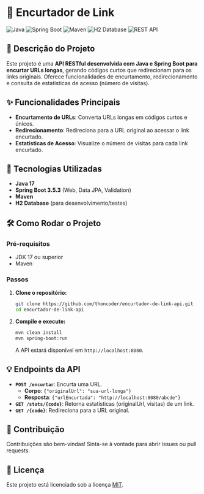 # 🔗 Encurtador de Link

![Java](https://img.shields.io/badge/Java-ED8B00?style=for-the-badge&logo=openjdk&logoColor=white)
![Spring Boot](https://img.shields.io/badge/Spring_Boot-F2F4F9?style=for-the-badge&logo=spring-boot)
![Maven](https://img.shields.io/badge/Maven-C71A36?style=for-the-badge&logo=apache-maven&logoColor=white)
![H2 Database](https://img.shields.io/badge/H2_Database-000000?style=for-the-badge&logo=h2&logoColor=white)
![REST API](https://img.shields.io/badge/REST_API-005571?style=for-the-badge&logo=rest-api&logoColor=white)

## 📝 Descrição do Projeto

Este projeto é uma **API RESTful desenvolvida com Java e Spring Boot para encurtar URLs longas**, gerando códigos curtos que redirecionam para os links originais. Oferece funcionalidades de encurtamento, redirecionamento e consulta de estatísticas de acesso (número de visitas).

## ✨ Funcionalidades Principais

*   **Encurtamento de URLs**: Converta URLs longas em códigos curtos e únicos.
*   **Redirecionamento**: Redireciona para a URL original ao acessar o link encurtado.
*   **Estatísticas de Acesso**: Visualize o número de visitas para cada link encurtado.

## 🚀 Tecnologias Utilizadas

*   **Java 17**
*   **Spring Boot 3.5.3** (Web, Data JPA, Validation)
*   **Maven**
*   **H2 Database** (para desenvolvimento/testes)

## 🛠️ Como Rodar o Projeto

### Pré-requisitos

*   JDK 17 ou superior
*   Maven

### Passos

1.  **Clone o repositório:**
    ```bash
    git clone https://github.com/thoncoder/encurtador-de-link-api.git
    cd encurtador-de-link-api
    ```
2.  **Compile e execute:**
    ```bash
    mvn clean install
    mvn spring-boot:run
    ```
    A API estará disponível em `http://localhost:8080`.

## 💡 Endpoints da API

*   **`POST /encurtar`**: Encurta uma URL.
    *   **Corpo**: `{"originalUrl": "sua-url-longa"}`
    *   **Resposta**: `{"urlEncurtada": "http://localhost:8080/abcde"}`
*   **`GET /stats/{code}`**: Retorna estatísticas (originalUrl, visitas) de um link.
*   **`GET /{code}`**: Redireciona para a URL original.

## 🤝 Contribuição

Contribuições são bem-vindas! Sinta-se à vontade para abrir issues ou pull requests.

## 📄 Licença

Este projeto está licenciado sob a licença [MIT](https://opensource.org/licenses/MIT).
